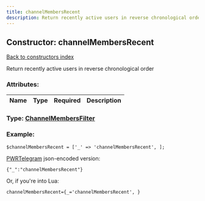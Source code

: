 ```yaml
---
title: channelMembersRecent
description: Return recently active users in reverse chronological order
---
```

## Constructor: channelMembersRecent  
[Back to constructors index](index.md)



Return recently active users in reverse chronological order

### Attributes:

| Name     |    Type       | Required | Description |
|----------|:-------------:|:--------:|------------:|



### Type: [ChannelMembersFilter](../types/ChannelMembersFilter.md)


### Example:

```
$channelMembersRecent = ['_' => 'channelMembersRecent', ];
```  

[PWRTelegram](https://pwrtelegram.xyz) json-encoded version:

```
{"_":"channelMembersRecent"}
```


Or, if you're into Lua:  


```
channelMembersRecent={_='channelMembersRecent', }

```


